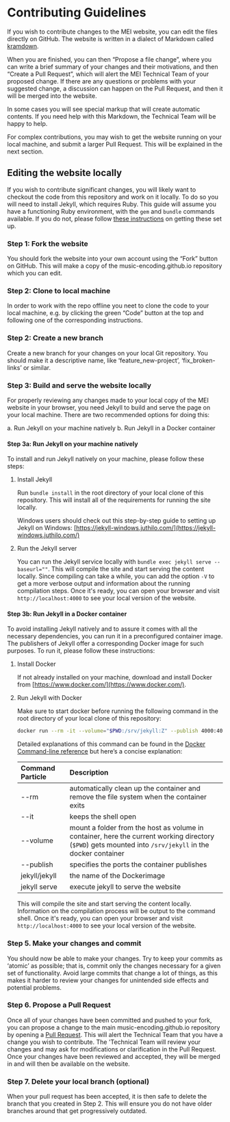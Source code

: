 # Contributing Guidelines

If you wish to contribute changes to the MEI website, you can edit the files directly on GitHub. The website is written in a dialect of Markdown called [kramdown](https://kramdown.gettalong.org/quickref.html).

[//]: # (In the guidelines you will see links to "Edit this section". Clicking on this will open up an editor in GitHub, where you will be able to click on the 'pencil' to edit the text of the section.)

When you are finished, you can then “Propose a file change”, where you can write a brief summary of your changes and their motivations, and then “Create a Pull Request”, which will alert the MEI Technical Team of your proposed change. If there are any questions or problems with your suggested change, a discussion can happen on the Pull Request, and then it will be merged into the website.

In some cases you will see special markup that will create automatic contents. If you need help with this Markdown, the Technical Team will be happy to help.

For complex contributions, you may wish to get the website running on your local machine, and submit a larger Pull Request. This will be explained in the next section.

## Editing the website locally

If you wish to contribute significant changes, you will likely want to checkout the code from this repository and work on it locally. To do so you will need to install Jekyll, which requires Ruby. This guide will assume you have a functioning Ruby environment, with the `gem` and `bundle` commands available. If you do not, please follow [these instructions](https://docs.github.com/en/pages/setting-up-a-github-pages-site-with-jekyll/testing-your-github-pages-site-locally-with-jekyll) on getting these set up.

### Step 1: Fork the website

You should fork the website into your own account using the “Fork” button on GitHub. This will make a copy of the music-encoding.github.io repository which you can edit.

### Step 2: Clone to local machine

In order to work with the repo offline you neet to clone the code to your local machine, e.g. by clicking the green “Code” button at the top and following one of the corresponding instructions.

### Step 2: Create a new branch

Create a new branch for your changes on your local Git repository. You should make it a descriptive name, like ‘feature_new-project’, ‘fix_broken-links’ or similar.

### Step 3: Build and serve the website locally

For properly reviewing any changes made to your local copy of the MEI website in your browser, you need Jekyll to build and serve the page on your local machine. There are two recommended options for doing this:

a. Run Jekyll on your machine natively
b. Run Jekyll in a Docker container

#### Step 3a: Run Jekyll on your machine natively

To install and run Jekyll natively on your machine, please follow these steps:

1. Install Jekyll

    Run `bundle install` in the root directory of your local clone of this repository. This will install all of the requirements for running the site locally.

    Windows users should check out this step-by-step guide to setting up Jekyll on Windows: [https://jekyll-windows.juthilo.com/](https://jekyll-windows.juthilo.com/)

2. Run the Jekyll server

    You can run the Jekyll service locally with `bundle exec jekyll serve --baseurl=""`. This will compile the site and start serving the content locally. Since compiling can take a while, you can add the option `-V` to get a more verbose output and information about the running compilation steps. Once it's ready, you can open your browser and visit `http://localhost:4000` to see your local version of the website.

#### Step 3b: Run Jekyll in a Docker container

To avoid installing Jekyll natively and to assure it comes with all the necessary dependencies, you can run it in a preconfigured container image. The publishers of Jekyll offer a corresponding Docker image for such purposes. To run it, please follow these instructions:

1. Install Docker

    If not already installed on your machine, download and install Docker from [https://www.docker.com/](https://www.docker.com/).

2. Run Jekyll with Docker

    Make sure to start docker before running the following command in the root directory of your local clone of this repository:

    ```bash
    docker run --rm -it --volume="$PWD:/srv/jekyll:Z" --publish 4000:4000 jekyll/jekyll jekyll serve
    ```

    Detailed explanations of this command can be found in the [Docker Command-line reference](https://docs.docker.com/engine/reference/run/) but here’s a concise explanation:
  
    | Command Particle | Description                                                                              |
    |:-----------------|:-----------------------------------------------------------------------------------------|
    | --rm             | automatically clean up the container and remove the file system when the container exits |
    | --it             | keeps the shell open                                                                     |
    | --volume         | mount a folder from the host as volume in container, here the current working directory (`$PWD`) gets mounted into `/srv/jekyll` in the docker container |
    | --publish        | specifies the ports the container publishes                                              |
    | jekyll/jekyll    | the name of the Dockerimage                                                              |
    | jekyll serve     | execute jekyll to serve the website                                                      |


    This will compile the site and start serving the content locally. Information on the compilation process will be output to the command shell. Once it's ready, you can open your browser and visit `http://localhost:4000` to see your local version of the website.

### Step 5. Make your changes and commit

You should now be able to make your changes. Try to keep your commits as ‘atomic’ as possible; that is, commit only the changes necessary for a given set of functionality. Avoid large commits that change a lot of things, as this makes it harder to review your changes for unintended side effects and potential problems.

### Step 6. Propose a Pull Request

Once all of your changes have been committed and pushed to your fork, you can propose a change to the main music-encoding.github.io repository by opening a [Pull Request](https://help.github.com/articles/about-pull-requests/). This will alert the Technical Team that you have a change you wish to contribute. The 'Technical Team will review your changes and may ask for modifications or clarification in the Pull Request. Once your changes have been reviewed and accepted, they will be merged in and will then be available on the website.

### Step 7. Delete your local branch (optional)

When your pull request has been accepted, it is then safe to delete the branch that you created in Step 2. This will ensure you do not have older branches around that get progressively outdated.
